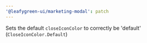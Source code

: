 ```yaml
---
'@leafygreen-ui/marketing-modal': patch
---
```


Sets the default `closeIconColor` to correctly be 'default' (`CloseIconColor.Default`)
